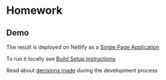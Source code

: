 # Homework

## Demo

The result is deployed on Netlify as a [Single Page Application](https://kind-dijkstra-1e4c0b.netlify.app/users/list)

To run it locally see [Build Setup Instructions](docs/Setup.md)

Read about [decisions made](docs/About.md) during the development process
